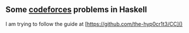 ## Some [codeforces](codeforces.com) problems in Haskell

I am trying to follow the guide at [https://github.com/the-hyp0cr1t3/CC]()

